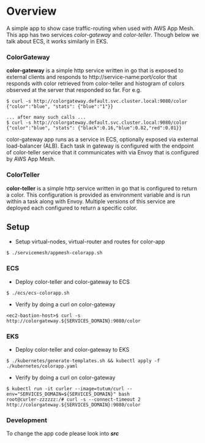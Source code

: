 # Overview
A simple app to show case traffic-routing when used with AWS App Mesh. This app has two services *color-gateway* and *color-teller*. Though below we talk about ECS, it works similarly in EKS.

### ColorGateway
__color-gateway__ is a simple http service written in go that is exposed to external clients and responds to http://service-name:port/color that responds with color retrieved from color-teller and histogram of colors observed at the server that responded so far. For e.g.

```
$ curl -s http://colorgateway.default.svc.cluster.local:9080/color
{"color":"blue", "stats": {"blue":"1"}}

... after many such calls ...
$ curl -s http://colorgateway.default.svc.cluster.local:9080/color
{"color":"blue", "stats": {"black":0.16,"blue":0.82,"red":0.01}}
```

color-gateway app runs as a service in ECS, optionally exposed via external load-balancer (ALB). Each task in gateway is configured with the endpoint of color-teller service that it communicates with via Envoy that is configured by AWS App Mesh.

### ColorTeller
__color-teller__ is a simple http service written in go that is configured to return a color. This configuration is provided as environment variable and is run within a task along with Envoy. Multiple versions of this service are deployed each configured to return a specific color. 

## Setup

* Setup virtual-nodes, virtual-router and routes for color-app

```
$ ./servicemesh/appmesh-colorapp.sh
```
### ECS
* Deploy color-teller and color-gateway to ECS

```
$ ./ecs/ecs-colorapp.sh
```

* Verify by doing a curl on color-gateway

```
<ec2-bastion-host>$ curl -s http://colorgateway.${SERVICES_DOMAIN}:9080/color
```

### EKS
* Deploy color-teller and color-gateway to EKS

```
$ ./kubernetes/generate-templates.sh && kubectl apply -f ./kubernetes/colorapp.yaml
```

* Verify by doing a curl on color-gateway

```
$ kubectl run -it curler --image=tutum/curl --env="SERVICES_DOMAIN=${SERVICES_DOMAIN}" bash
root@curler-zzzzzz:/# curl -s --connect-timeout 2 http://colorgateway.${SERVICES_DOMAIN}:9080/color
```

### Development

To change the app code please look into ***src***
